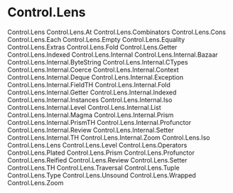 # Control.Lens

Control.Lens
Control.Lens.At
Control.Lens.Combinators
Control.Lens.Cons
Control.Lens.Each
Control.Lens.Empty
Control.Lens.Equality
Control.Lens.Extras
Control.Lens.Fold
Control.Lens.Getter
Control.Lens.Indexed
Control.Lens.Internal
  Control.Lens.Internal.Bazaar
  Control.Lens.Internal.ByteString
  Control.Lens.Internal.CTypes
  Control.Lens.Internal.Coerce
  Control.Lens.Internal.Context
  Control.Lens.Internal.Deque
  Control.Lens.Internal.Exception
  Control.Lens.Internal.FieldTH
  Control.Lens.Internal.Fold
  Control.Lens.Internal.Getter
  Control.Lens.Internal.Indexed
  Control.Lens.Internal.Instances
  Control.Lens.Internal.Iso
  Control.Lens.Internal.Level
  Control.Lens.Internal.List
  Control.Lens.Internal.Magma
  Control.Lens.Internal.Prism
  Control.Lens.Internal.PrismTH
  Control.Lens.Internal.Profunctor
  Control.Lens.Internal.Review
  Control.Lens.Internal.Setter
  Control.Lens.Internal.TH
  Control.Lens.Internal.Zoom
Control.Lens.Iso
Control.Lens.Lens
Control.Lens.Level
Control.Lens.Operators
Control.Lens.Plated
Control.Lens.Prism
Control.Lens.Profunctor
Control.Lens.Reified
Control.Lens.Review
Control.Lens.Setter
Control.Lens.TH
Control.Lens.Traversal
Control.Lens.Tuple
Control.Lens.Type
Control.Lens.Unsound
Control.Lens.Wrapped
Control.Lens.Zoom
